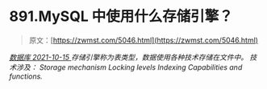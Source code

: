 <!--yml
category: 未分类
date: 0001-01-01 00:00:00
-->

# 891.MySQL 中使用什么存储引擎？

> 原文：[https://zwmst.com/5046.html](https://zwmst.com/5046.html)

   [ *数据库* ](https://zwmst.com/%e6%95%b0%e6%8d%ae%e5%ba%93)*[ <time datetime="2021-10-16T02:01:56+08:00"> 2021-10-15 </time> ](https://zwmst.com/5046.html)  存储引擎称为表类型，数据使用各种技术存储在文件中。
技术涉及：
Storage mechanism
Locking levels
Indexing
Capabilities and functions.*